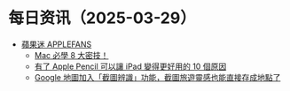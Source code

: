 ﻿# 每日资讯（2025-03-29）

- [蘋果迷 APPLEFANS](https://applefans.today/feed/)
  - [Mac 必學 8 大密技！](https://applefans.today/2025-03-mac-8-tips/)
  - [有了 Apple Pencil 可以讓 iPad 變得更好用的 10 個原因](https://applefans.today/2025-03-why-ipad-need-apple-pencil/)
  - [Google 地圖加入「截圖辨識」功能，截圖旅遊靈感也能直接存成地點了](https://applefans.today/2025-03-google-maps-screenshot-travel-features/)
